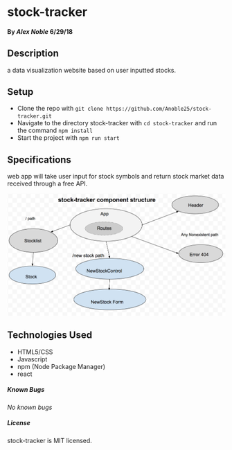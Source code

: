 # stock-tracker #

#### By _**Alex Noble**_ 6/29/18

## Description ##

a data visualization website based on user inputted stocks.

## Setup ##
* Clone the repo with `git clone https://github.com/Anoble25/stock-tracker.git`
* Navigate to the directory stock-tracker with `cd stock-tracker` and run the command `npm install`
* Start the project with `npm run start`

## Specifications ##
web app will take user input for stock symbols and return stock market data received through a free API.


![picture alt](stock-tracker-component-structure.png "Stock Tracker Component Structure Diagram")


## Technologies Used
* HTML5/CSS
* Javascript
* npm (Node Package Manager)
* react

##### Known Bugs
_No known bugs_

##### License

stock-tracker is MIT licensed.
